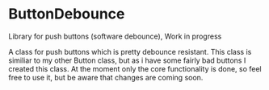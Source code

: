 # ButtonDebounce
Library for push buttons (software debounce), Work in progress

A class for push buttons which is pretty debounce resistant. 
This class is similiar to my other Button class, but as i have some fairly bad buttons I created this class. At the moment only the core functionality is done, so feel free to use it, but be aware that changes are coming soon. 
